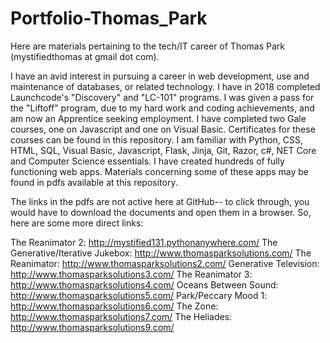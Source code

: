# Portfolio-Thomas_Park
Here are materials pertaining to the tech/IT career of Thomas Park (mystifiedthomas at gmail dot com).

I have an avid interest in pursuing a career in web development, use and maintenance of databases, or related technology. I have in 2018 completed Launchcode's "Discovery" and "LC-101" programs. I was given a pass for the "Liftoff" program, due to my hard work and coding achievements, and am now an Apprentice seeking employment. I have completed two Gale courses, one on Javascript and one on Visual Basic. Certificates for these courses can be found in this repository. I am familiar with Python, CSS, HTML, SQL, Visual Basic, Javascript, Flask, Jinja, Git, Razor, c#, NET Core and Computer Science essentials. I have created hundreds of fully functioning web apps. Materials concerning some of these apps may be found in pdfs available at this repository.

The links in the pdfs are not active here at GitHub-- to click through, you would have to download the documents and open them in a browser. So, here are some more direct links:

The Reanimator 2: http://mystified131.pythonanywhere.com/
The Generative/Iterative Jukebox: http://www.thomasparksolutions.com/
The Reanimator: http://www.thomasparksolutions2.com/
Generative Television: http://www.thomasparksolutions3.com/
The Reanimator 3: http://www.thomasparksolutions4.com/
Oceans Between Sound: http://www.thomasparksolutions5.com/
Park/Peccary Mood 1: http://www.thomasparksolutions6.com/
The Zone: http://www.thomasparksolutions7.com/
The Heliades: http://www.thomasparksolutions9.com/

